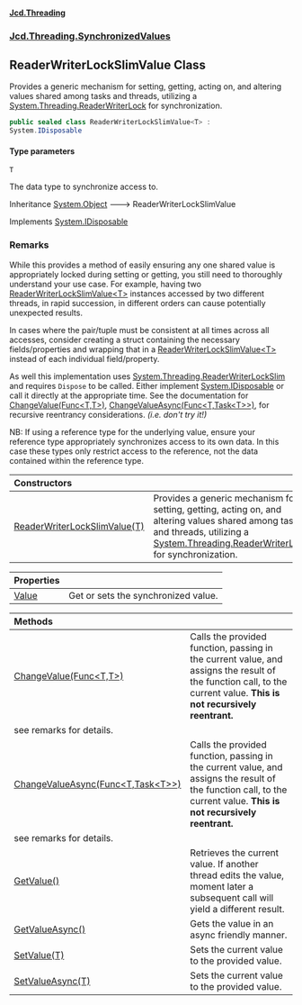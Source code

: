 #### [Jcd.Threading](index.md 'index')
### [Jcd.Threading.SynchronizedValues](Jcd.Threading.SynchronizedValues.md 'Jcd.Threading.SynchronizedValues')

## ReaderWriterLockSlimValue<T> Class

Provides a generic mechanism for setting, getting, acting on, and altering values
shared among tasks and threads, utilizing a [System.Threading.ReaderWriterLock](https://docs.microsoft.com/en-us/dotnet/api/System.Threading.ReaderWriterLock 'System.Threading.ReaderWriterLock') for synchronization.

```csharp
public sealed class ReaderWriterLockSlimValue<T> :
System.IDisposable
```
#### Type parameters

<a name='Jcd.Threading.SynchronizedValues.ReaderWriterLockSlimValue_T_.T'></a>

`T`

The data type to synchronize access to.

Inheritance [System.Object](https://docs.microsoft.com/en-us/dotnet/api/System.Object 'System.Object') &#129106; ReaderWriterLockSlimValue<T>

Implements [System.IDisposable](https://docs.microsoft.com/en-us/dotnet/api/System.IDisposable 'System.IDisposable')

### Remarks

While this provides a method of easily ensuring any one shared value is appropriately
locked during setting or getting, you still need to thoroughly understand your
use case. For example, having two [ReaderWriterLockSlimValue&lt;T&gt;](ReaderWriterLockSlimValue_T_.md 'Jcd.Threading.SynchronizedValues.ReaderWriterLockSlimValue<T>') instances accessed
by two different threads, in rapid succession, in different orders can cause
potentially unexpected results.

In cases where the pair/tuple must be consistent at all times across all accesses,
consider creating a struct containing the necessary fields/properties and wrapping
that in a [ReaderWriterLockSlimValue&lt;T&gt;](ReaderWriterLockSlimValue_T_.md 'Jcd.Threading.SynchronizedValues.ReaderWriterLockSlimValue<T>') instead of each individual field/property.

As well this implementation uses [System.Threading.ReaderWriterLockSlim](https://docs.microsoft.com/en-us/dotnet/api/System.Threading.ReaderWriterLockSlim 'System.Threading.ReaderWriterLockSlim') and requires `Dispose` to be
called. Either implement [System.IDisposable](https://docs.microsoft.com/en-us/dotnet/api/System.IDisposable 'System.IDisposable') or call it directly at the appropriate
time. See the documentation for [ChangeValue(Func&lt;T,T&gt;)](ReaderWriterLockSlimValue_T_.ChangeValue.z+hpMSz/sZfSMoED9mE7Iw.md 'Jcd.Threading.SynchronizedValues.ReaderWriterLockSlimValue<T>.ChangeValue(System.Func<T,T>)'), [ChangeValueAsync(Func&lt;T,Task&lt;T&gt;&gt;)](ReaderWriterLockSlimValue_T_.ChangeValueAsync.suSdbC1rwhPx9+9ijiN7xA.md 'Jcd.Threading.SynchronizedValues.ReaderWriterLockSlimValue<T>.ChangeValueAsync(System.Func<T,System.Threading.Tasks.Task<T>>)'),
for recursive reentrancy considerations. <i>(i.e. don't try it!)</i>

NB: If using a reference type for the underlying value, ensure your reference
type appropriately synchronizes access to its own data. In this case these
types only restrict access to the reference, not the data contained within
the reference type.

| Constructors | |
| :--- | :--- |
| [ReaderWriterLockSlimValue(T)](ReaderWriterLockSlimValue_T_..ctor.K0oESzwaW247nFPUTFxbFw.md 'Jcd.Threading.SynchronizedValues.ReaderWriterLockSlimValue<T>.ReaderWriterLockSlimValue(T)') | Provides a generic mechanism for setting, getting, acting on, and altering values shared among tasks and threads, utilizing a [System.Threading.ReaderWriterLock](https://docs.microsoft.com/en-us/dotnet/api/System.Threading.ReaderWriterLock 'System.Threading.ReaderWriterLock') for synchronization. |

| Properties | |
| :--- | :--- |
| [Value](ReaderWriterLockSlimValue_T_.Value.md 'Jcd.Threading.SynchronizedValues.ReaderWriterLockSlimValue<T>.Value') | Get or sets the synchronized value. |

| Methods | |
| :--- | :--- |
| [ChangeValue(Func&lt;T,T&gt;)](ReaderWriterLockSlimValue_T_.ChangeValue.z+hpMSz/sZfSMoED9mE7Iw.md 'Jcd.Threading.SynchronizedValues.ReaderWriterLockSlimValue<T>.ChangeValue(System.Func<T,T>)') | Calls the provided function, passing in the current value, and assigns the result of the function call, to the current value. <b>This is not recursively reentrant. see remarks for details.</b> |
| [ChangeValueAsync(Func&lt;T,Task&lt;T&gt;&gt;)](ReaderWriterLockSlimValue_T_.ChangeValueAsync.suSdbC1rwhPx9+9ijiN7xA.md 'Jcd.Threading.SynchronizedValues.ReaderWriterLockSlimValue<T>.ChangeValueAsync(System.Func<T,System.Threading.Tasks.Task<T>>)') | Calls the provided function, passing in the current value, and assigns the result of the function call, to the current value. <b>This is not recursively reentrant. see remarks for details.</b> |
| [GetValue()](ReaderWriterLockSlimValue_T_.GetValue().md 'Jcd.Threading.SynchronizedValues.ReaderWriterLockSlimValue<T>.GetValue()') | Retrieves the current value. If another thread edits the value, moment later a subsequent call will yield a different result. |
| [GetValueAsync()](ReaderWriterLockSlimValue_T_.GetValueAsync().md 'Jcd.Threading.SynchronizedValues.ReaderWriterLockSlimValue<T>.GetValueAsync()') | Gets the value in an async friendly manner. |
| [SetValue(T)](ReaderWriterLockSlimValue_T_.SetValue.vBVt5XYUfLOJkxCQYVvUgA.md 'Jcd.Threading.SynchronizedValues.ReaderWriterLockSlimValue<T>.SetValue(T)') | Sets the current value to the provided value. |
| [SetValueAsync(T)](ReaderWriterLockSlimValue_T_.SetValueAsync.NdldeoAhiGgynKMh8wKB7g.md 'Jcd.Threading.SynchronizedValues.ReaderWriterLockSlimValue<T>.SetValueAsync(T)') | Sets the current value to the provided value. |
